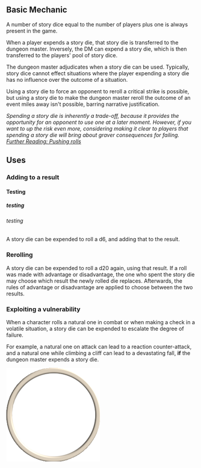 ## Basic Mechanic
A number of story dice equal to the number of players plus one is always present in the game.

When a player expends a story die, that story die is transferred to the dungeon master. Inversely, the DM can expend a story die, which is then transferred to the players' pool of story dice.

The dungeon master adjudicates when a story die can be used. Typically, story dice cannot effect situations where the player expending a story die has no influence over the outcome of a situation.

Using a story die to force an opponent to reroll a critical strike is possible, but using a story die to make the dungeon master reroll the outcome of an event miles away isn't possible, barring narrative justification.

<i id="textblock" data-header="📄 Note: Consequences of using Story Dice">Spending a story die is inherently a trade-off, because it provides the opportunity for an opponent to use one at a later moment.
	However, if you want to up the risk even more, considering making it clear to players that spending a story die will bring about graver consequences for failing.
</i><i class="figcaption" style="width">[Further Reading: Pushing rolls](Pushing%20rolls.md)</i>

## Uses
### Adding to a result
#### Testing
##### testing
###### testing
A story die can be expended to roll a d6, and adding that to the result.
### Rerolling
A story die can be expended to roll a d20 again, using that result. If a roll was made with advantage or disadvantage, the one who spent the story die may choose which result the newly rolled die replaces. Afterwards, the rules of advantage or disadvantage are applied to choose between the two results. 

### Exploiting a vulnerability
When a character rolls a natural one in combat or when making a check in a volatile situation, a story die can be expended to escalate the degree of failure.

For example, a natural one on attack can lead to a reaction counter-attack, and a natural one while climbing a cliff can lead to a devastating fall, **if** the dungeon master expends a story die.


![circle](obsidian.md/Attachments/circle.png)